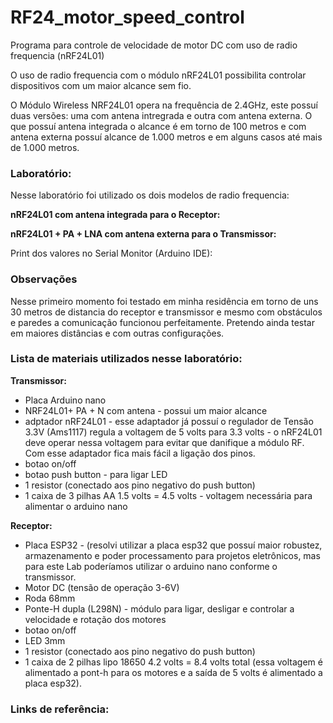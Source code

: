 # RF24_motor_speed_control
Programa para controle de velocidade de motor DC com uso de radio frequencia (nRF24L01)


O uso de radio frequencia com o módulo nRF24L01 possibilita controlar dispositivos com um maior alcance sem fio.

O Módulo Wireless NRF24L01 opera na frequência de 2.4GHz, este possuí duas versões: uma com antena intregrada e outra com antena externa. O que possuí antena integrada o alcance é em torno de 100 metros e com antena externa possuí alcance de 1.000 metros e em alguns casos até mais de 1.000 metros. 

### Laboratório:

Nesse laboratório foi utilizado os dois modelos de radio frequencia:

**nRF24L01 com antena integrada para o Receptor:**

<imagem>

**nRF24L01 + PA + LNA com antena externa para o Transmissor:**

<imagem>

Print dos valores no Serial Monitor (Arduino IDE):

<imagem>

### Observações

Nesse primeiro momento foi testado em minha residência em torno de uns 30 metros de distancia do receptor e transmissor e mesmo com obstáculos e paredes a comunicação funcionou perfeitamente.
Pretendo ainda testar em maiores distâncias e com outras configurações.

### Lista de materiais utilizados nesse laboratório:

**Transmissor:**

+ Placa Arduino nano
+ NRF24L01+ PA + N com antena - possui um maior alcance
+ adptador nRF24L01 - esse adaptador já possuí o regulador de Tensão 3.3V (Ams1117) regula a voltagem de 5 volts para 3.3 volts - o nRF24L01 deve operar nessa voltagem para evitar que danifique a módulo RF.
Com esse adaptador fica mais fácil a ligação dos pinos.
+ botao on/off
+ botao push button - para ligar LED
+ 1 resistor (conectado aos pino negativo do push button)
+ 1 caixa de 3 pilhas AA 1.5 volts = 4.5 volts - voltagem necessária para alimentar o arduino nano


**Receptor:**

+ Placa ESP32 - (resolvi utilizar a placa esp32 que possuí maior robustez, armazenamento e poder processamento para projetos eletrônicos, mas para este Lab poderíamos utilizar o arduino nano conforme o transmissor.
+ Motor DC (tensão de operação 3-6V)
+ Roda 68mm
+ Ponte-H dupla (L298N) - módulo para ligar, desligar e controlar a velocidade e rotação dos motores
+ botao on/off
+ LED 3mm
+ 1 resistor (conectado aos pino negativo do push button)
+ 1 caixa de 2 pilhas lipo 18650 4.2 volts = 8.4 volts total (essa voltagem é alimentado a pont-h para os motores e a saída de 5 volts é alimentado a placa esp32).

### Links de referência:



